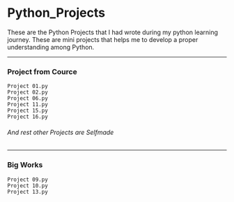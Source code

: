 # Python_Projects
These are the Python Projects that I had wrote during my python learning journey. These are mini projects that helps me to develop a proper understanding among Python.
***
### Project from Cource
```
Project 01.py
Project 02.py
Project 06.py
Project 11.py
Project 15.py 
Project 16.py
```
###### And rest other Projects are Selfmade
***
### Big Works
```
Project 09.py
Project 10.py
Project 13.py
```
